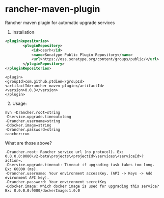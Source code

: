 # rancher-maven-plugin
Rancher maven plugin for automatic upgrade services

1. Installation
```xml
<pluginRepositories>
		<pluginRepository>
			<id>ossrh</id>
			<name>Sonatype Public Plugin Repository</name>
			<url>https://oss.sonatype.org/content/groups/public/</url>
		</pluginRepository>
</pluginRepositories>
```
```text
<plugin>
<groupId>com.github.ptdien</groupId>
<artifactId>rancher-maven-plugin</artifactId>
<version>0.0.3</version>
</plugin>
```

2. Usage:

```text
mvn -Drancher.root=string 
-Dservice.upgrade.timeout=long 
-Drancher.username=string 
-Ddocker.image=string 
-Drancher.password=string 
rancher:run
```

What are those above?
```text
-Drancher.root: Rancher service url (no protocol). Ex: 0.0.0.0:8080\v2-beta\projects\<projectId>\services\<serviceId>?action=.
-Dservice.upgrade.timeout: Timeout if upgrading task takes too long. Ex: 60000 (ms).
-Drancher.username: Your environment accessKey. (API -> Keys -> Add evironment API key).
-Drancher.password: Your environment secretKey
-Ddocker.image: Which docker image is used for upgrading this service? Ex: 0.0.0.0:9000/dockerImage:1.0.0
```
